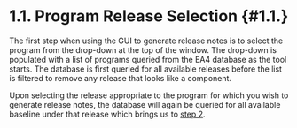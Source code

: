 1.1. Program Release Selection                                                                                   {#1.1.}
========================================================================================================================
The first step when using the GUI to generate release notes is to select the program from the drop-down at the top of the
window.  The drop-down is populated with a list of programs queried from the EA4 database as the tool starts.  The
database is first queried for all available releases before the list is filtered to remove any release that looks like
a component.

Upon selecting the release appropriate to the program for which you wish to generate release notes, the database will
again be queried for all available baseline under that release which brings us to [step 2](1.2.).